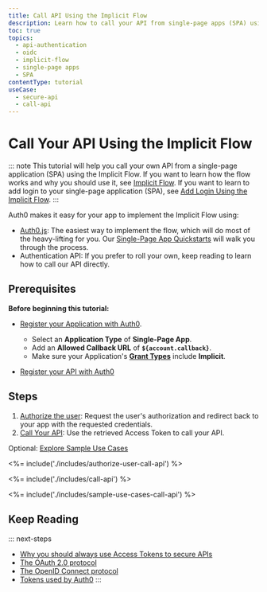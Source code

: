```yaml
---
title: Call API Using the Implicit Flow
description: Learn how to call your API from single-page apps (SPA) using the Implicit Flow.
toc: true
topics:
  - api-authentication
  - oidc
  - implicit-flow
  - single-page apps
  - SPA
contentType: tutorial
useCase:
  - secure-api
  - call-api
---
```

# Call Your API Using the Implicit Flow

::: note
This tutorial will help you call your own API from a single-page application (SPA) using the Implicit Flow. If you want to learn how the flow works and why you should use it, see [Implicit Flow](/flows/concepts/implicit). If you want to learn to add login to your single-page application (SPA), see [Add Login Using the Implicit Flow](/flows/guides/implicit/add-login-implicit).
:::

Auth0 makes it easy for your app to implement the Implicit Flow using:

* [Auth0.js](/libraries/auth0js): The easiest way to implement the flow, which will do most of the heavy-lifting for you. Our [Single-Page App Quickstarts](/quickstart/spa) will walk you through the process.
* Authentication API: If you prefer to roll your own, keep reading to learn how to call our API directly.

## Prerequisites

**Before beginning this tutorial:**

* [Register your Application with Auth0](/dashboard/guides/applications/register-app-spa). 
  * Select an **Application Type** of **Single-Page App**.
  * Add an **Allowed Callback URL** of **`${account.callback}`**.
  * Make sure your Application's **[Grant Types](/dashboard/guides/applications/update-grant-types)** include **Implicit**.

* [Register your API with Auth0](/architecture-scenarios/spa-api/part-2#create-the-api)

## Steps

1. [Authorize the user](#authorize-the-user): 
Request the user's authorization and redirect back to your app with the requested credentials.
2. [Call Your API](#call-api): 
Use the retrieved Access Token to call your API.

Optional: [Explore Sample Use Cases](#sample-use-cases)

<%= include('./includes/authorize-user-call-api') %>

<%= include('./includes/call-api') %>

<%= include('./includes/sample-use-cases-call-api') %>

## Keep Reading

::: next-steps
- [Why you should always use Access Tokens to secure APIs](/api-auth/why-use-access-tokens-to-secure-apis)
- [The OAuth 2.0 protocol](/protocols/oauth2)
- [The OpenID Connect protocol](/protocols/oidc)
- [Tokens used by Auth0](/tokens)
:::
